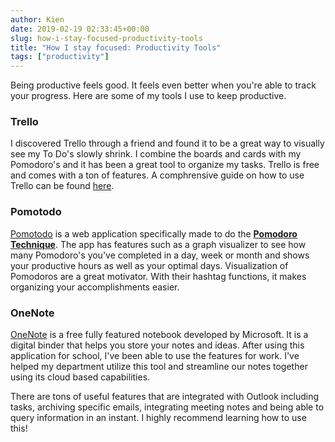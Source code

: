 ```yaml
---
author: Kien
date: 2019-02-19 02:33:45+00:00
slug: how-i-stay-focused-productivity-tools
title: "How I stay focused: Productivity Tools"
tags: ["productivity"]
---
```


Being productive feels good. It feels even better when you're able to track your progress. Here are some of my tools I use to keep productive.

### Trello

I discovered Trello through a friend and found it to be a great way to visually see my To Do's slowly shrink. I combine the boards and cards with my Pomodoro's and it has been a great tool to organize my tasks. Trello is free and comes with a ton of features. A comphrensive guide on how to use Trello can be found <a href="https://trello.com/guide/trello-101" target="_blank">here</a>.

### Pomotodo

<a href="https://pomotodo.com/" target="_blank">Pomotodo</a> is a web application specifically made to do the [**Pomodoro Technique**](/pomodoro-technique/). The app has features such as a graph visualizer to see how many Pomodoro's you've completed in a day, week or month and shows your productive hours as well as your optimal days. Visualization of Pomodoros are a great motivator. With their hashtag functions, it makes organizing your accomplishments easier.

### OneNote

<a href="https://products.office.com/en-ca/onenote/digital-note-taking-app?rtc=1" target="_blank">OneNote</a> is a free fully featured notebook developed by Microsoft. It is a digital binder that helps you store your notes and ideas. After using this application for school, I've been able to use the features for work. I've helped my department utilize this tool and streamline our notes together using its cloud based capabilities.

There are tons of useful features that are integrated with Outlook including tasks, archiving specific emails, integrating meeting notes and being able to query information in an instant. I highly recommend learning how to use this!
